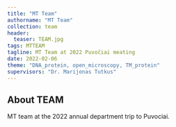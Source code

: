 ```yaml
---
title: "MT Team"
authorname: "MT Team"
collection: team
header:
  teaser: TEAM.jpg
tags: MTTEAM
tagline: MT Team at 2022 Puvočiai meating
date: 2022-02-06
theme: "DNA_protein, open_microscopy, TM_protein"
supervisors: "Dr. Marijonas Tutkus"
---
```


<h2>About TEAM</h2>
MT team at the 2022 annual department trip to Puvociai.

<!---{% include author-research-themes.html %}--->
<!---{% include team-member-collaborators.html %}--->
<!---{% include publication-list.html %}--->

